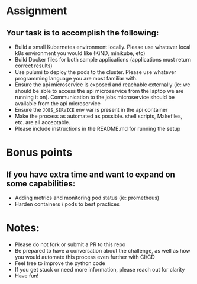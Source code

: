 # Assignment
## Your task is to accomplish the following:
- Build a small Kubernetes environment locally.  Please use whatever local k8s environment you would like (KiND, minikube, etc)
- Build Docker files for both sample applications (applications must return correct results)
- Use pulumi to deploy the pods to the cluster.  Please use whatever programming language you are most familiar with.
- Ensure the api microservice is exposed and reachable externally (ie: we should be able to access the api microservice from the laptop we are running it on).   Communication to the jobs microservice should be available from the api microservice
- Ensure the `JOBS_SERVICE` env var is present in the api container
- Make the process as automated as possible.  shell scripts, Makefiles, etc. are all acceptable.
- Please include instructions in the README.md for running the setup

# Bonus points
## If you have extra time and want to expand on some capabilities:
- Adding metrics and monitoring pod status (ie: prometheus)
- Harden containers / pods to best practices

# Notes:
- Please do not fork or submit a PR to this repo
- Be prepared to have a conversation about the challenge, as well as how you would automate this process even further with CI/CD
- Feel free to improve the python code
- If you get stuck or need more information, please reach out for clarity
- Have fun!
